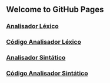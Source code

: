 ## Welcome to GitHub Pages

### [Analisador Léxico](https://crixin.github.io/analisador/index.html)
### [Código Analisador Léxico ](https://github.com/Crixin/AnalisadorLexico) 

### [Analisador Sintático](https://crixin.github.io/Analisador_Sintatico/index.html)
### [Código Analisador Sintático ](https://github.com/Crixin/crixin.github.io/tree/master/Analisador_Sintatico) 
